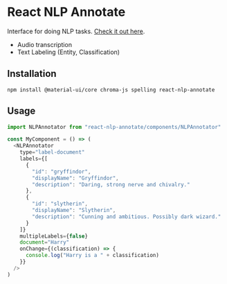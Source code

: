   # React NLP Annotate

Interface for doing NLP tasks. [Check it out here](https://workaroundonline.github.io/react-nlp-annotate/).

- Audio transcription
- Text Labeling (Entity, Classification)

## Installation

`npm install @material-ui/core chroma-js spelling react-nlp-annotate`

## Usage

```javascript
import NLPAnnotator from "react-nlp-annotate/components/NLPAnnotator"

const MyComponent = () => (
  <NLPAnnotator
    type="label-document"
    labels={[
      {
        "id": "gryffindor",
        "displayName": "Gryffindor",
        "description": "Daring, strong nerve and chivalry."
      },
      {
        "id": "slytherin",
        "displayName": "Slytherin",
        "description": "Cunning and ambitious. Possibly dark wizard."
      }
    ]}
    multipleLabels={false}
    document="Harry"
    onChange={(classification) => {
      console.log("Harry is a " + classification)
    }}
  />
)
```
